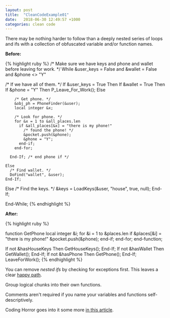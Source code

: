```yaml
---
layout: post
title:  "CleanCodeExample01"
date:   2018-06-30 12:49:57 +1000
categories: clean code
---
```


There may be nothing harder to follow than a deeply nested series of loops and ifs with a collection of obfuscated variable and/or function names.

**Before:**

{% highlight ruby %}
/* Make sure we have keys and phone and wallet
   before leaving for work. */
While &user_keys = False and
  &wallet = False and
  &phone <> "Y"

  /* If we have all of them. */
  If &user_keys = True Then
    If &wallet = True Then
      If &phone = "Y" Then
        P_Leave_For_Work();
      Else

        /* Get phone. */
        &obj_ph = PhoneFinder(&user);
        local integer &x;

        /* Look for phone. */
        for &x = 1 to &all_places.len
          if &all_places[&x] = "there is my phone!"
            /* found the phone! */
            &pocket.push(&phone);
            &phone = "Y";
          end-if;
        end-for;

      End-If; /* end phone if */

    Else    
      /* Find wallet. */
      DoFind("wallet", &user);
    End-If;

  Else
    /* Find the keys. */
    &keys = LoadKeys(&user, "house", true, null);
  End-If;

End-While;
{% endhighlight %}

**After:**

{% highlight ruby %}

function GetPhone
  local integer &i;
  for &i = 1 to &places.len
    if &places[&i] = "there is my phone!"
      &pocket.push(&phone);
    end-if;
  end-for;
end-function;

If not &hasHouseKeys Then
  GetHouseKeys();
End-If;
If not &hasWallet Then
  GetWallet();
End-If;
If not &hasPhone Then
  GetPhone();
End-If;
LeaveForWork();
{% endhighlight %}

You can remove *nested ifs* by checking for exceptions first. This leaves a clear [happy path](https://en.wikipedia.org/wiki/Happy_path).

Group logical chunks into their own functions.

Comments aren't required if you name your variables and functions self-descriptively.

Coding Horror goes into it some more [in this article](https://blog.codinghorror.com/flattening-arrow-code/).
